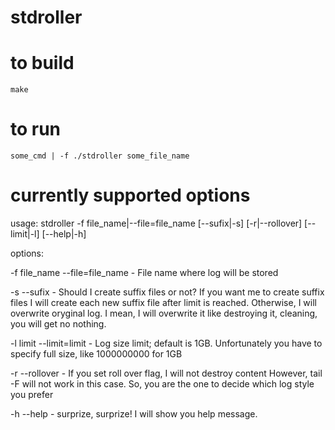 # stdroller

# to build
    make

# to run
    some_cmd | -f ./stdroller some_file_name
    
# currently supported options

usage:
  stdroller -f file_name|--file=file_name [--sufix|-s] [-r|--rollover] [--limit|-l] [--help|-h]

options:

  -f file_name
  --file=file_name    - File name where log will be stored

  -s
  --sufix             - Should I create suffix files or not?
                        If you want me to create suffix files
                        I will create each new suffix file after limit
                        is reached. Otherwise, I will overwrite
                        oryginal log. I mean, I will overwrite it
                        like destroying it, cleaning, you will get
                        no nothing.

  -l limit
  --limit=limit       - Log size limit; default is 1GB. Unfortunately
                        you have to specify full size, like 1000000000 for 1GB

  -r
  --rollover          - If you set roll over flag, I will not destroy content
                        However, tail -F will not work in this case. So, you
                        are the one to decide which log style you prefer

  -h
  --help              - surprize, surprize! I will show you help message.
